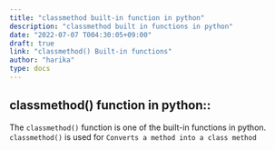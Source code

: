 ```yaml
---
title: "classmethod built-in function in python"
description: "classmethod built in functions in python"
date: "2022-07-07 T004:30:05+09:00"
draft: true
link: "classmethod() Built-in functions"
author: "harika"
type: docs
---
```



## classmethod() function in python::
The `classmethod()` function is one of the built-in functions in python.
`classmethod()` is used for `Converts a method into a class method`
